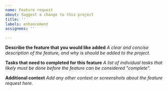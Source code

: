 ```yaml
---
name: Feature request
about: Suggest a change to this project
title: ''
labels: enhancement
assignees: ''

---
```


**Describe the feature that you would like added**
*A clear and concise description of the feature, and why is should be added to the project.*

**Tasks that need to completed for this feature**
*A list of individual tasks that likely must be done before the feature can be considered "complete".*

**Additional context**
*Add any other context or screenshots about the feature request here.*
